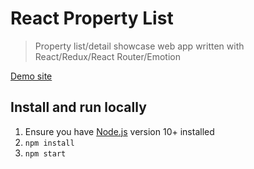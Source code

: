 # React Property List

>Property list/detail showcase web app written with React/Redux/React Router/Emotion

[Demo site](https://alebelcor.github.io/react-property-list)

## Install and run locally

1. Ensure you have [Node.js](https://nodejs.org/) version 10+ installed
1. `npm install`
1. `npm start`
